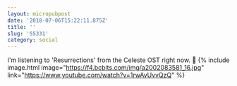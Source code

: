 ```yaml
---
layout: micropubpost
date: '2018-07-06T15:22:11.875Z'
title: ''
slug: '55331'
category: social
---
```

I&#39;m listening to &#39;Resurrections&#39; from the Celeste OST right now. 🎵
{% include image.html image="https://f4.bcbits.com/img/a2002083581_16.jpg" link="https://www.youtube.com/watch?v=1rwAvUvvQzQ" %}
